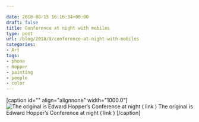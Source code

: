 ```yaml
---

date: 2018-08-15 16:16:34+00:00
draft: false
title: Conference at night with mobiles
type: post
url: /blog/2018/8/conference-at-night-with-mobiles
categories:
- Art
tags:
- phone
- Hopper
- painting
- people
- color
---
```


[caption id="" align="alignnone" width="1000.0"]![ The original is Edward Hopper’s Conference at night ( link ) ](/images/2018-08-15-20188conference-at-night-with-mobiles/85993E65-348F-4991-99F7-F71E2F76C982.JPG)
 The original is Edward Hopper’s Conference at night ( link ) [/caption]
